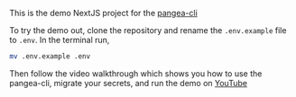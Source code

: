 This is the demo NextJS project for the [pangea-cli](https://github.com/pangeacyber/pangea-cli)

To try the demo out, clone the repository and rename the `.env.example` file to `.env`. In the terminal run,
```bash
mv .env.example .env
```

Then follow the video walkthrough which shows you how to use the pangea-cli, migrate your secrets, and run the demo on [YouTube](https://youtu.be/R_LSoDcXj9Y)
